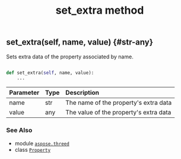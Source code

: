 ﻿---
title: set_extra method
second_title: Aspose.3D for Python via .NET API References
description: 
type: docs
weight: 50
url: /python-net/aspose.threed/property/set_extra/
is_root: false
---

## set_extra(self, name, value) {#str-any}

Sets extra data of the property associated by name.



```python

def set_extra(self, name, value):
    ...
```


| Parameter | Type | Description |
| :- | :- | :- |
| name | str | The name of the property's extra data |
| value | any | The value of the property's extra data |



### See Also
* module [`aspose.threed`](../../)
* class [`Property`](/3d/python-net/aspose.threed/property)
